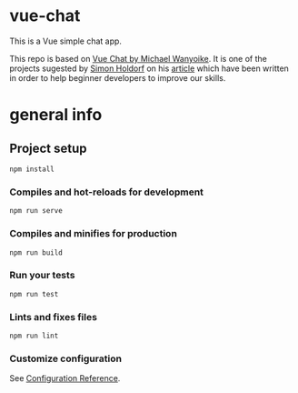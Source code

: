 # vue-chat
This is a Vue simple chat app.

This repo is based on [Vue Chat by Michael Wanyoike](https://github.com/brandiqa).
It is one of the projects sugested by [Simon Holdorf](https://github.com/simhol) on his [article](https://dev.to/simonholdorf/9-projects-you-can-do-to-become-a-frontend-master-in-2020-n2h) which have been written in order to help beginner developers to improve our skills.


# general info

## Project setup
```
npm install
```

### Compiles and hot-reloads for development
```
npm run serve
```

### Compiles and minifies for production
```
npm run build
```

### Run your tests
```
npm run test
```

### Lints and fixes files
```
npm run lint
```

### Customize configuration
See [Configuration Reference](https://cli.vuejs.org/config/).